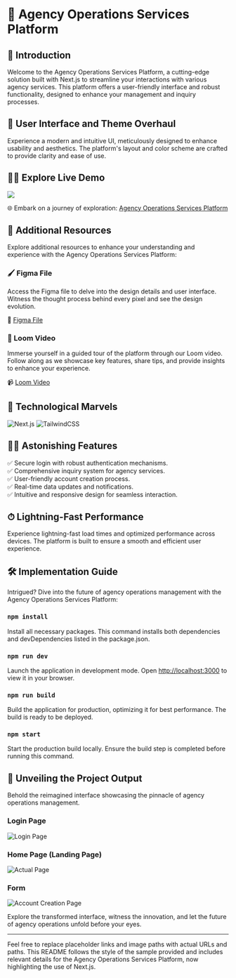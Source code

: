 # 🏢 Agency Operations Services Platform

## 🚀 Introduction

Welcome to the Agency Operations Services Platform, a cutting-edge solution built with Next.js to streamline your interactions with various agency services. This platform offers a user-friendly interface and robust functionality, designed to enhance your management and inquiry processes.

## 🎨 User Interface and Theme Overhaul

Experience a modern and intuitive UI, meticulously designed to enhance usability and aesthetics. The platform's layout and color scheme are crafted to provide clarity and ease of use.

## 👨‍💻 Explore Live Demo

<a href="https://github.com/YourRepo/agency-operations-services" target="blank">
<img src="https://img.shields.io/website?url=https://www.example.com&logo=github&style=flat-square" />
</a>

🌐 Embark on a journey of exploration: [Agency Operations Services Platform](https://next-form-zeta.vercel.app/signup)

## 🌟 Additional Resources

Explore additional resources to enhance your understanding and experience with the Agency Operations Services Platform:

### 🖌 Figma File

Access the Figma file to delve into the design details and user interface. Witness the thought process behind every pixel and see the design evolution.

🔗 [Figma File](https://www.figma.com/file/Example/Agency-Operations-Services?type=design&node-id=0%3A1&mode=design)


### 🎥 Loom Video

Immerse yourself in a guided tour of the platform through our Loom video. Follow along as we showcase key features, share tips, and provide insights to enhance your experience.

📹 [Loom Video](https://www.loom.com/share/3ef0af82c71c4316a9b090aa3c0889c4?sid=943f5ef6-88a6-4c69-a8ef-33ecb6d74efd)

## 🚀 Technological Marvels

![Next.js](https://img.shields.io/badge/next.js-%23000000.svg?style=for-the-badge&logo=nextdotjs&logoColor=white)
![TailwindCSS](https://img.shields.io/badge/tailwindcss-%2338B2AC.svg?style=for-the-badge&logo=tailwind-css&logoColor=white)


## 👨‍💻 Astonishing Features

✅ Secure login with robust authentication mechanisms.\
✅ Comprehensive inquiry system for agency services.\
✅ User-friendly account creation process.\
✅ Real-time data updates and notifications.\
✅ Intuitive and responsive design for seamless interaction.

## ⏱ Lightning-Fast Performance

Experience lightning-fast load times and optimized performance across devices. The platform is built to ensure a smooth and efficient user experience.

## 🛠️ Implementation Guide

Intrigued? Dive into the future of agency operations management with the Agency Operations Services Platform:

### `npm install`

Install all necessary packages. This command installs both dependencies and devDependencies listed in the package.json.

### `npm run dev`

Launch the application in development mode. Open [http://localhost:3000](http://localhost:3000) to view it in your browser.

### `npm run build`

Build the application for production, optimizing it for best performance. The build is ready to be deployed.

### `npm start`

Start the production build locally. Ensure the build step is completed before running this command.

## 🌟 Unveiling the Project Output

Behold the reimagined interface showcasing the pinnacle of agency operations management.

### Login Page

![Login Page](https://github.com/MKCA06/Matrice/assets/91538092/30b6cccf-9bf1-4d04-931b-d7228beb01a3)

### Home Page (Landing Page)

![Actual Page](https://github.com/MKCA06/Matrice/assets/91538092/100ee3e8-f72a-4e59-9421-0bd0222d88ff)

### Form

![Account Creation Page](https://github.com/MKCA06/Matrice/assets/91538092/f60718d3-ffbc-4eee-842b-12f74a19fe32)

Explore the transformed interface, witness the innovation, and let the future of agency operations unfold before your eyes.

---

Feel free to replace placeholder links and image paths with actual URLs and paths. This README follows the style of the sample provided and includes relevant details for the Agency Operations Services Platform, now highlighting the use of Next.js.
